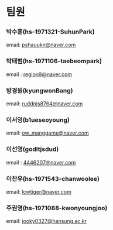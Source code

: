 # 팀원



### 박수훈(hs-1971321-SuhunPark)

email: pshauukn@naver.com



### 박태범(hs-1971106-taebeompark)

email : region9@naver.com



### 방경원(kyungwonBang)

email: ruddnjs8764@naver.com



### 이서영(b1ueseoyoung)

email: ow_manggame@naver.com



### 이선영(godltjsdud)
email : 4446207@naver.com



### 이찬우(hs-1971543-chanwoolee)
email: lcwtiger@naver.com



### 주권영(hs-1971088-kwonyoungjoo)
email: jooky0327@hansung.ac.kr
